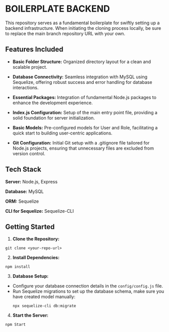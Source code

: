 
# BOILERPLATE BACKEND

This repository serves as a fundamental boilerplate for swiftly setting up a backend infrastructure. When initiating the cloning process locally, be sure to replace the main branch repository URL with your own.


## Features Included

- **Basic Folder Structure:** Organized directory layout for a clean and scalable project.

- **Database Connectivity:** Seamless integration with MySQL using Sequelize, offering robust success and error handling for database interactions.

- **Essential Packages:** Integration of fundamental Node.js packages to enhance the development experience.

- **Index.js Configuration:** Setup of the main entry point file, providing a solid foundation for server initialization.

- **Basic Models:** Pre-configured models for User and Role, facilitating a quick start to building user-centric applications.

- **Git Configuration:** Initial Git setup with a .gitignore file tailored for Node.js projects, ensuring that unnecessary files are excluded from version control.


## Tech Stack

**Server:** Node.js, Express

**Database:** MySQL

**ORM:** Sequelize

**CLI for Sequelize:** Sequelize-CLI


## Getting Started

1. **Clone the Repository:**

```
git clone <your-repo-url>
```


2. **Install Dependencies:**
```
npm install
```

3. **Database Setup:**
- Configure your database connection details in the `config/config.js` file.
- Run Sequelize migrations to set up the database schema, make sure you have created model manually:
  ```
  npx sequelize-cli db:migrate
  ```

4. **Start the Server:**
```
npm Start
```